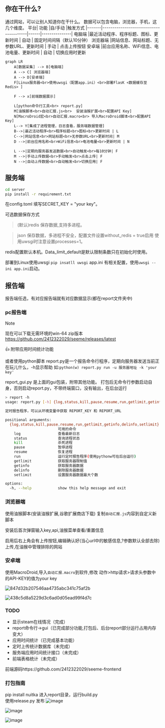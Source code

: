 ## 你在干什么?
通过网站，可以让别人知道你在干什么。
数据可以包含电脑，浏览器，手机，这几个维度。
平台|	功能	|自/手动	|触发方式
|-------|----------------------------------------|------|---------------|
电脑端	|最近活动程序、程序标题、图标、更新时间      |	自动 |	固定时间间隔（默认10分钟）
浏览器端	|网站信息、网站标题、无参数URL、更新时间     |	手动 |	点击上传按钮
安卓端	|前台应用名称、WiFi信息、电池电量、更新时间  |	自动 |	切换应用时更新

```mermaid
graph LR
    A[数据采集] --> B[电脑端]
    A --> C[ 浏览器端]
    A --> D[安卓端]
	F[Linux服务器<br>使用uwsgi（配置app.ini）<br>部署FlasK <数据缓存至Redis> ]
	
	F --> x[前端数据展示]
	
	L[python命令行工具<br> report.py]
	M[油猴脚本<br>自动汇报.js<br>  安装油猴扩展<br>配置API Key]
	N[MacroDroid宏<br>自动汇报.macro<br> 导入MacroDroid脚本<br>配置API Key]
    L--> Y[集成了进程管理，日志查看，服务端数据管理]
    B-->|最近活动程序<br>程序标题<br>图标<br>更新时间 | L
    C-->|网站信息<br>网站标题<br>无参数URL<br>更新时间| M
    D -->|前台应用名称<br>WiFi信息<br>电池电量<br>更新时间 | N

    L -->|定期向服务器发送数据<br>自动触发<br>每10分钟| F
    M -->|手动上传数据<br>手动触发<br>点击上传| F
    N -->|自动上传数据<br>自动触发<br>切换应用| F
```
## 服务端

```bash
cd server
pip install -r requirement.txt
```

在config.toml 填写SECRET_KEY = "your key"。

可选数据保存方式
> (默认)redis 保存数据,支持多进程。

> json 保存数据，多进程不安全，配置文件设置without_redis = true启用
> 使用uwsgi时注意设置processes=1。
>
redis配置默认本机。Data_limit_default是默认限制条数只在初始化时使用。

部署到Linux使用uwsgi `pip insatll uwsgi` app.ini 有相关配置，使用`uwsgi --ini app.ini`启动。

## 报告端
报告端任选，有对应报告端就有对应数据显示(都在report文件夹中)
### pc报告端
> [!NOTE]
> 现在可以下载无需环境的win-64 zip版本
> https://github.com/2412322029/seeme/releases/latest

 :+1: 附带应用时间统计功能

或者使用python脚本
report.py是一个报告命令行程序，定期向服务器发送当前正在玩儿什么，-h显示帮助
如:`python(w) report.py run -u 服务器地址 -k 'your key'`

report_gui.py 是上面的gui包装，附带其他功能。
打包后无命令行参数启动自身，否则启动report.py，不带终端窗口，没有输出，在后台运行
```bash
> report -h                                    
usage: report.py [-h] {log,status,kill,pause,resume,run,getlimit,getinfo,delinfo,setlimit} ...

定时报告程序，可以从环境变量中获取 REPORT_KEY 和 REPORT_URL

positional arguments:
  {log,status,kill,pause,resume,run,getlimit,getinfo,delinfo,setlimit}
                        可用的命令
    log                 查看最新日志
    status              查询进程状态
    kill                杀死进程
    pause               暂停进程
    resume              恢复进程
    run                 运行定时报告程序(使用pythonw可在后台运行)
    getlimit            获取服务器限制值
    getinfo             获取服务器数据
    delinfo             删除服务器数据
    setlimit            设置服务器数据最大个数

options:
  -h, --help            show this help message and exit
```


### 浏览器端

使用油猴脚本(安装油猴扩展,谷歌扩展商店下载)
复制`自动汇报.js`内容到自定义新脚本

安装后首次弹窗输入key,api,油猴菜单查看/重置信息

启用后右上角会有上传按钮,编辑确认好(当心url中的敏感信息,?参数默认全部去除)上传,在油猴中管理排除的网站

### 安卓端

使用MacroDroid,导入`自动汇报.macro`到软件,修改 动作>http请求>请求头参数中的API-KEY的值为your key

![847d32b207546aa4735abc341c75af2b](https://github.com/user-attachments/assets/6450d6ae-adb9-4aed-a59e-ba6c904190fc)

![438c5d8a5229d3c6ad0d05ead99f4d7c](https://github.com/user-attachments/assets/dff3c631-b64f-4a89-a613-d0661a21a29d)

### TODO
- 显示steam在线情况（完成）
- report命令行->gui（已完成部分功能,打包后、后台report部分运行占用内存变大）
- 应用时间统计（已完成基本功能）
- 定时上传统计数据库（未完成）
- 服务端应用时间统计接口（未完成）
- 前端表格统计（未完成）

前端源码https://github.com/2412322029/seeme-frontend
### 打包指南

pip install nuitka
进入report目录，运行build.py\
使用release.py 发布
![image](https://github.com/user-attachments/assets/d806a0c1-6f3f-43ef-95a4-d353fdcd6c8f)

![image](https://github.com/user-attachments/assets/95454041-d614-405f-b052-a1ce446bb14c)

![image](https://github.com/user-attachments/assets/e1c79958-5a25-46ef-8589-b52ae888c83b)


